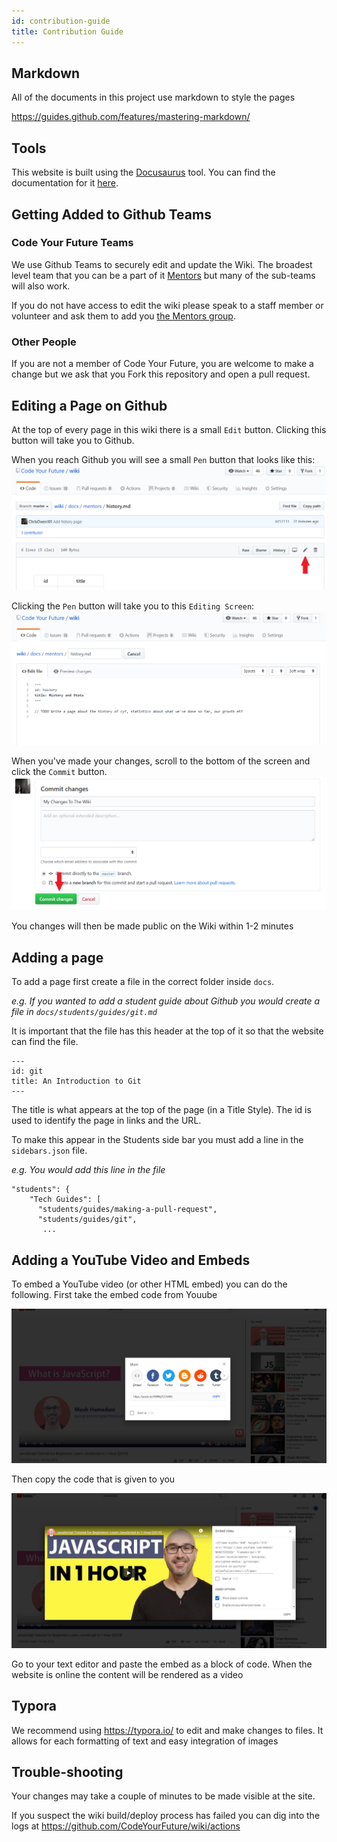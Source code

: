 ```yaml
---
id: contribution-guide
title: Contribution Guide
---
```


## Markdown

All of the documents in this project use markdown to style the pages

https://guides.github.com/features/mastering-markdown/

## Tools

This website is built using the [Docusaurus](https://docusaurus.io) tool. You can find the documentation for it [here](https://docusaurus.io/docs/en/installation).

## Getting Added to Github Teams

### Code Your Future Teams

We use Github Teams to securely edit and update the Wiki. The broadest level team that you can be a part of it [Mentors](https://github.com/orgs/CodeYourFuture/teams/mentors) but many of the sub-teams will also work.

If you do not have access to edit the wiki please speak to a staff member or volunteer and ask them to add you [the Mentors group](https://github.com/orgs/CodeYourFuture/teams/mentors).

### Other People

If you are not a member of Code Your Future, you are welcome to make a change but we ask that you Fork this repository and open a pull request.

## Editing a Page on Github

At the top of every page in this wiki there is a small `Edit` button. Clicking this button will take you to Github.

When you reach Github you will see a small `Pen` button that looks like this:
![Edit Github](assets/contribution-guide/editgithub.png)

Clicking the `Pen` button will take you to this `Editing Screen`:
![Edit Page Github](assets/contribution-guide/editpagegithub.png)

When you've made your changes, scroll to the bottom of the screen and click the `Commit` button.
![Commit Github](assets/contribution-guide/commit.png)

You changes will then be made public on the Wiki within 1-2 minutes

## Adding a page

To add a page first create a file in the correct folder inside `docs`.

_e.g. If you wanted to add a student guide about Github you would create a file in `docs/students/guides/git.md`_

It is important that the file has this header at the top of it so that the website can find the file.

```
---
id: git
title: An Introduction to Git
---
```

The title is what appears at the top of the page (in a Title Style). The id is used to identify the page in links and the URL.

To make this appear in the Students side bar you must add a line in the `sidebars.json` file.

_e.g. You would add this line in the file_

```
"students": {
    "Tech Guides": [
      "students/guides/making-a-pull-request",
      "students/guides/git",
       ...
```

## Adding a YouTube Video and Embeds

To embed a YouTube video (or other HTML embed) you can do the following. First take the embed code from Youube

![image-20200207143512693](assets/contribution-guide/image-20200207143512693.png)

Then copy the code that is given to you

![image-20200207143542429](assets/contribution-guide/image-20200207143542429.png)

Go to your text editor and paste the embed as a block of code. When the website is online the content will be rendered as a video

## Typora

We recommend using https://typora.io/ to edit and make changes to files. It allows for each formatting of text and easy integration of images

## Trouble-shooting

Your changes may take a couple of minutes to be made visible at the site.

If you suspect the wiki build/deploy process has failed you can dig into the logs at https://github.com/CodeYourFuture/wiki/actions
